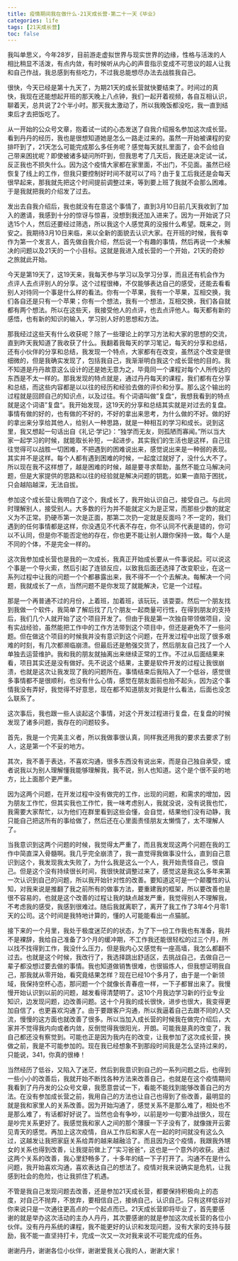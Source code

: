 ```yaml
---
title: 疫情期间我在做什么-21天成长营-第二十一天《毕业》
categories: life
tags: [21天成长营]
toc: false
---
```


我叫单思义，今年28岁，目前游走虚拟世界与现实世界的边缘，性格与活泼的人相比稍显不活泼，有点内敛，有时候听从内心的声音指示变成不可思议的超人让我和自己作战，我总感到有些吃力，不过我总能想尽办法去战胜我自己。

很快，今天已经是第十九天了，为期21天的成长营就快要结束了。时间过的真快，我现在还能想起开班的那天晚上八点钟，我们一起开着视频，各自互相认识，聊着天，总共说了2个半小时。那天我太激动了，所以我晚饭都没吃，我一直到结束后才去把饭吃了。

从一开始的公众号文章，抱着试一试的心态发送了自我介绍报名参加这次成长营。看到丹丹的经历，我也是很想知道她是怎么一路走过来的。虽然一开始被课程的安排吓到了，21天怎么可能完成那么多任务呢？感觉每天就扎里面了，会不会给自己带来困扰呢？即使被诸多疑问所吓到，但我思考了几天后，我还是决定试一试，反正我也不损失什么。因为这个疫情大家都在家里面，不出门，不见面。虽然已经恢复了线上的工作，但我只要控制好时间不就可以了吗？由于复工后我还是会每天很早起来，那我就先把这个时间提前调整过来，等到要上班了我就不会那么困难。于是我就把我的介绍发了过去。

发出去自我介绍后，我也就没有在意这个事情了，直到3月10日前几天我收到了加入的邀请，我感到十分的惊讶与惊喜，没想到我还加入进来了。因为一开始说了只选15个人，然后还要经过筛选，所以我这个人感觉真的没报什么希望。既来之，则安之。我期待3月10日来临，来以全新的面貌去认识大家。在开班的时候，我有幸作为第一个发言人，首先做自我介绍，然后说一个有趣的事情，然后再说一个未解决的问题以及21天的一个小目标。这就是我进入成长营的一个开始，21天的奇妙之旅就此开始。

今天是第19天了，这19天来，我每天参与学习以及学习分享，而且还有机会作为点评人去点评别人的分享。这个过程很棒，不仅能够表达自己的感受，还能去看看别人对待同一个事是什么样的看法。你有一个苹果，我有一个苹果，互相交换，我们各自还是只有一个苹果；你有一个想法，我有一个想法，互相交换，我们各自就都有两个想法。所以在这些天，我接受他人的点评，也去点评他人。每天都有新的感悟，也有新的知识的输入，学习别人好的思想和方法。

那我经过这些天有什么收获呢？除了一些理论上的学习方法和大家的思想的交流，直到昨天我知道了我收获了什么。我翻着我每天的学习笔记，每天的分享和总结，还有小伙伴的分享和总结，我发现一个特点，大家都有在改变，虽然这个改变是很细微的，但是我确实发现了，包括我自己，我渐渐明白我这个成长营他的目的。我不知道是丹丹故意这么设计的还是她无意为之，毕竟同一个课程对每个人所传达的东西是不太一样的。那我发现的特点就是，通过丹丹每天的课程，我们都有在分享和总结，而这些内容都是以以往的经历和经验去做的评价和分享。那么这个输出的过程就是回顾自己的知识点，以及过往。有个词语叫做”复盘“，我想我看到的特点就是这个词语”复盘“。我开始发现，这19天的分享和总结其实就是对过去的复盘。事情有做的好的，也有做的不好的，不好的拿出来思考，为什么做的不好。做的好的拿出来分享给其他人，给别人一种思路，就是一种相互的学习和成长。说到这里，我又想起一句话出自《礼记·学记》：“独学而无友，则孤陋而寡闻。”所以当大家一起学习的时候，就能取长补短，一起进步。其实我们的生活也是这样，自己往往觉得可以战胜一切困难，不把遇到的困难说出来，感觉说出来是一种弱的表现。其实并不是这样。每个人都有遇到困难的时候，一起度过就好了，没什么大不了。所以现在我不这样想了，越是困难的时候，越是要寻求帮助，虽然不能立马解决问题，但是大家提供的思路和以往的经验就是解决问题的钥匙，如果一直陷于困扰，只会越陷越深，无法自拔。

参加这个成长营让我明白了这个，我成长了，我开始认识自己，接受自己。与此同时理解别人，接受别人。大多数的行为并不能就定义为是正常，而那些少数的就定义为不正常。扔硬币第一次是正面，那第二次扔一定就是反面吗？不一定的，我们遇到的任何事情都是这样，你没遇见不代表不存在，你不认同不代表是错的，你可以不认同，但是你不能否定他的存在，你也更不能让别人跟你保持一致。每个人是不同的个体，不是完全一样的。

这次我参加成长营也是我的一次成长，我真正开始成长要从一件事说起。可以说这个事是一个导火索，然后引起了连锁反应，以致我后面还选择了改变职业，在这一系列过程中让我的问题一个个都暴露出来，我不得不一个个去解决。每解决一个问题，我就成长了一点，当然问题不是你发现了就能解决，它是一个过程。

那是一个再普通不过的月份，上着班，加着班，该玩玩，该耍耍。然后一个朋友找到我做一个软件，我简单了解后找了几个朋友一起商量可行性，在得到朋友的支持后，我们几个人就开始了这个项目开发了。但由于我是第一次独自带领做项目，没有实战经验，虽然能把工作中的工作方法带到这个项目中，但还是避免不了一些问题。但在做这个项目的时候我并没有意识到这个问题，在开发过程中出现了很多艰难的时刻，有几次都濒临崩溃。但最后还是勉强交货了，然后朋友自己找了一个人单独去运营维护。我和我的朋友就抽离出来继续正常的工作。不过从后面结果来看，项目其实还是没有做好。先不说这个结果，主要是软件开发的过程让我很崩溃，也就是这次让我发现了我的问题所在。事情结束后我陷入了一个低谷，感觉很多事情都不是很顺利，也没有什么心情，感觉在朋友面前也抬不起头，因为这个事情我没有弄好，我觉得不好意思，现在都不知道朋友对我是什么看法，后面也没怎么联系了。

这次事后，我也跟一些人谈起这个事情，对这个开发过程进行复盘，在复盘的时候发现了诸多问题，我存在的问题较多。

首先，我是一个完美主义者，所以我做事很认真，同样我还用我的要求去要求了别人，这是第一个不妥的地方。

其次，我不善于表达，不喜欢沟通，很多东西没有说出来，而是自己独自承受，或者说我以为别人理解懂我能够理解我，我不说，别人也知道。这个是个很不妥的地方，比上面那个更严重。

因为这两个问题，在开发过程中没有做完的工作，出现的问题，和需求的增加，因为朋友工作忙，但其实我也工作忙，我一味考虑别人，我就没说，没有说我也忙，我需要大家帮忙，以为他们在群里看到这些会懂，会自觉，结果他们没有动静，我只能自己把这所有的事给做了，然后还在心里面责怪朋友太懒惰了，太不理解人了。

当我意识到这两个问题的时候，我觉得太严重了，而且我发现这两个问题在我的工作中简直深入骨髓啊。我几乎完全崩溃了，我一直觉得我做事没什么，直到自己意识到这个，我发现我太失败了，为什么我是这么一个人，我开始责怪自己，恨自己。但是这个没有持续很长时间，我很快就调整过来了，感觉这是我这么多年来第一次认识到自己的问题，所以我开始针对性的改善。要知道这可是一个颠覆性的认知，对我来说是推翻了我之前所有的做事方法，要重建我的框架，所以要改善也是很不容易的，也就是这个改善的过程让我的缺点越发严重，我觉得别人不理解我，不考虑我的感受，我感到很难过。随后我就离职了，离开了我工作了3年4个月零1天的公司。这个时间是我特地计算的，懂的人可能能看出一点猫腻。

接下来的一个月里，我处于极度迷茫的的状态，为了下一份工作我也有准备，我并不是裸辞，我给自己准备了3个月的缓冲期，不工作我还能很轻松的过三个月，所以找不找得到工作，我没什么压力，但是我内心又感觉有一座高墙，我怎么都翻不过去。也就是这个时候，我改行了，我选择跳出舒适区，去挑战自己，去做自己一辈子都没想过要去做的事情。我也知道做销售很难，也很锻炼人，但我想证明我自己，那我就从零开始，看究竟结果怎样？现在已经10个多月了，由于是一个新领域，我保持空杯心态，那问题一个个就像长青春痘一样，一下子都冒出来了。我慢慢开始认识到以前的问题，越发看得清楚明了。这10个月我边学习新的行业专业知识，边发现问题，边改善问题。这十个月我的成长很快，进步也很大，我变得更加自信了，也更喜欢沟通了。由于要跟客户沟通，所以我逼着自己去跟不同的人交流，慢慢的这方面也就改善了很多。所以当加入成长营的时候我在做完介绍后，大家并不觉得我内向或者内敛，反倒觉得我很阳光，开朗。可能我是真的改变了，我自己都还没有察觉到。可能也正是因为我内在的改变，让我参加了这次成长营，换做之前，我是不可能参加的。现在我已经想象不到那段时间我是怎么坚持过来的，只能说，341，你真的很棒！

当然经历了低谷，又陷入了迷茫，然后到我意识到自己的一系列问题之后，也得到一些小小的改善后，我就开始不断找各种方法来改善自己，也就是在这个疫情期间我看到了丹丹发的公众号文章，我愿意尝试一下，看能不能找到能够改善自己的方法。在没有参加成长营之前，我用自己的方法也让自己也得到了些改善，最明显的就是我和家里人的关系改善。因为开始沟通了，感觉关系不是那么难了，相处也不是那么难了，有话都好好说了。当然也会有争吵，以前是吵一句要冷战很久，现在是吵完关系更好了。我感觉我和家人之间的那个薄膜一下子没有了，就像拨开云雾见青天的感觉。再加上这次疫情，自从工作后和家人在一起的时间就没有这么久过，这越发让我把家庭关系给弄的越来越融洽了。而且因为这个疫情，我跟我外甥女的关系也得到改善，让我提前做上了”实习爸爸“，这也是一个意外的收获。通过这两个关系的改善，我心里舒畅多了，十多年的结一下子打开了。沟通不在是什么问题，我开始喜欢沟通，喜欢表达自己的想法了。疫情对我来说确实是危机，让我感到社会的危险，也让我抓住了机遇。

不管是我自己发现问题去改善，还是参加21天成长营，都要保持积极向上的态度，对自己不抛弃，不放弃，要相信自己，接纳自己，认识自己。只有这样低谷对你来说只是一次通往更高点的一个起点而已。21天成长营即将毕业了，首先要感谢的就是举办这次活动的主办人丹丹，其次要感谢的就是参加这次成长营的各位小伙伴。没有丹丹系统的课程，我不能更好的认识和发现问题，没有大家的支持与鼓励，我不能一直坚持打卡，完成一次又一次对我来说不可能完成的任务。

谢谢丹丹，谢谢各位小伙伴，谢谢爱我关心我的人，谢谢大家！
